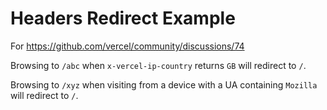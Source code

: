 # Headers Redirect Example

For https://github.com/vercel/community/discussions/74

Browsing to `/abc` when `x-vercel-ip-country` returns `GB` will redirect to `/`.

Browsing to `/xyz` when visiting from a device with a UA containing `Mozilla` will redirect to `/`.
